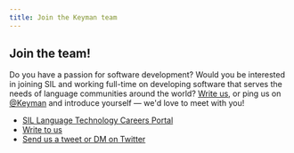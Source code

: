 ```yaml
---
title: Join the Keyman team
---
```


## Join the team!

Do you have a passion for software development? Would you be interested in joining SIL and working full-time on
developing software that serves the needs of language communities around the world?
[Write us](https://software.sil.org/about/contact/), or ping us on [@Keyman](https://twitter.com/keyman) and
introduce yourself &mdash; we'd love to meet with you!

* [SIL Language Technology Careers Portal](https://careers.sil.org/jobs/dept/LangTech)
* [Write to us](https://software.sil.org/about/contact/)
* [Send us a tweet or DM on Twitter](https://twitter.com/keyman)
